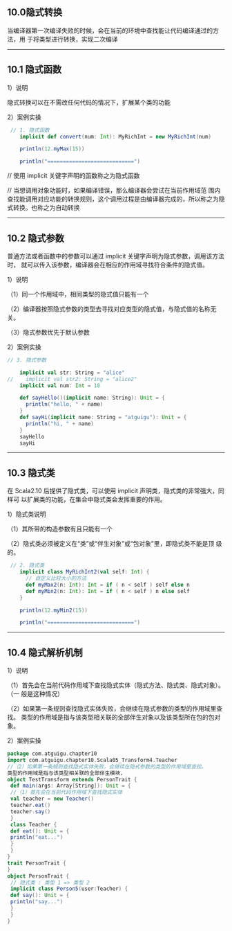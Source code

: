 ## 10.0隐式转换

当编译器第一次编译失败的时候，会在当前的环境中查找能让代码编译通过的方法，用 于将类型进行转换，实现二次编译

---

## 10.1 隐式函数

1）说明

隐式转换可以在不需改任何代码的情况下，扩展某个类的功能

2）案例实操

```scala
 // 1. 隐式函数
    implicit def convert(num: Int): MyRichInt = new MyRichInt(num)

    println(12.myMax(15))

    println("============================")
```

// 使用 implicit 关键字声明的函数称之为隐式函数

// 当想调用对象功能时，如果编译错误，那么编译器会尝试在当前作用域范 围内查找能调用对应功能的转换规则，这个调用过程是由编译器完成的，所以称之为隐 式转换。也称之为自动转换

---

## 10.2 隐式参数

普通方法或者函数中的参数可以通过 implicit 关键字声明为隐式参数，调用该方法时， 就可以传入该参数，编译器会在相应的作用域寻找符合条件的隐式值。

1）说明

（1）同一个作用域中，相同类型的隐式值只能有一个 

（2）编译器按照隐式参数的类型去寻找对应类型的隐式值，与隐式值的名称无关。 

（3）隐式参数优先于默认参数

2）案例实操

```scala
// 3. 隐式参数

    implicit val str: String = "alice"
//    implicit val str2: String = "alice2"
    implicit val num: Int = 18

    def sayHello()(implicit name: String): Unit = {
      println("hello, " + name)
    }
    def sayHi(implicit name: String = "atguigu"): Unit = {
      println("hi, " + name)
    }
    sayHello
    sayHi
```

---

## 10.3 隐式类

在 Scala2.10 后提供了隐式类，可以使用 implicit 声明类，隐式类的非常强大，同样可 以扩展类的功能，在集合中隐式类会发挥重要的作用。

1）隐式类说明

（1）其所带的构造参数有且只能有一个 

（2）隐式类必须被定义在“类”或“伴生对象”或“包对象”里，即隐式类不能是顶 级的。

```scala
 // 2. 隐式类
    implicit class MyRichInt2(val self: Int) {
      // 自定义比较大小的方法
      def myMax2(n: Int): Int = if ( n < self ) self else n
      def myMin2(n: Int): Int = if ( n < self ) n else self
    }

    println(12.myMin2(15))

    println("============================")
```

---

## 10.4 隐式解析机制

1）说明

（1）首先会在当前代码作用域下查找隐式实体（隐式方法、隐式类、隐式对象）。（一 般是这种情况）

（2）如果第一条规则查找隐式实体失败，会继续在隐式参数的类型的作用域里查找。 类型的作用域是指与该类型相关联的全部伴生对象以及该类型所在包的包对象。

2）案例实操

```scala
package com.atguigu.chapter10
import com.atguigu.chapter10.Scala05_Transform4.Teacher
//（2）如果第一条规则查找隐式实体失败，会继续在隐式参数的类型的作用域里查找。
类型的作用域是指与该类型相关联的全部伴生模块，
object TestTransform extends PersonTrait {
 def main(args: Array[String]): Unit = {
 //（1）首先会在当前代码作用域下查找隐式实体
 val teacher = new Teacher()
 teacher.eat()
 teacher.say()
 }
 class Teacher {
 def eat(): Unit = {
 println("eat...")
 }
 }
}
trait PersonTrait {
}
object PersonTrait {
 // 隐式类 : 类型 1 => 类型 2
 implicit class Person5(user:Teacher) {
 def say(): Unit = {
 println("say...")
 }
 }
}
```


